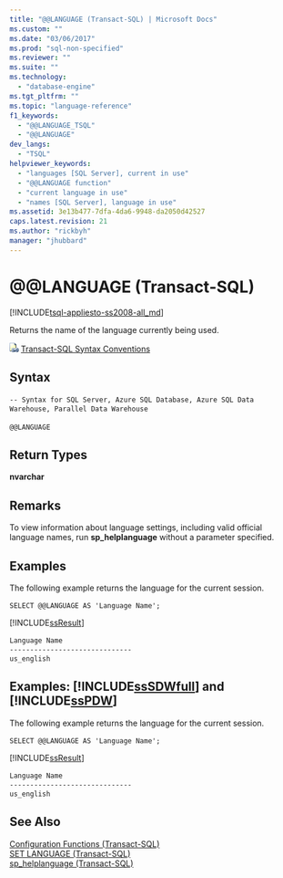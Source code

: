 ```yaml
---
title: "@@LANGUAGE (Transact-SQL) | Microsoft Docs"
ms.custom: ""
ms.date: "03/06/2017"
ms.prod: "sql-non-specified"
ms.reviewer: ""
ms.suite: ""
ms.technology: 
  - "database-engine"
ms.tgt_pltfrm: ""
ms.topic: "language-reference"
f1_keywords: 
  - "@@LANGUAGE_TSQL"
  - "@@LANGUAGE"
dev_langs: 
  - "TSQL"
helpviewer_keywords: 
  - "languages [SQL Server], current in use"
  - "@@LANGUAGE function"
  - "current language in use"
  - "names [SQL Server], language in use"
ms.assetid: 3e13b477-7dfa-4da6-9948-da2050d42527
caps.latest.revision: 21
ms.author: "rickbyh"
manager: "jhubbard"
---
```

# @@LANGUAGE (Transact-SQL)
[!INCLUDE[tsql-appliesto-ss2008-all_md](../../database-engine/configure/windows/includes/tsql-appliesto-ss2008-all-md.md)]

  Returns the name of the language currently being used.  
  
 ![Topic link icon](../../database-engine/configure/windows/media/topic-link.gif "Topic link icon") [Transact-SQL Syntax Conventions](../Topic/Transact-SQL%20Syntax%20Conventions%20\(Transact-SQL\).md)  
  
## Syntax  
  
```  
-- Syntax for SQL Server, Azure SQL Database, Azure SQL Data Warehouse, Parallel Data Warehouse  
  
@@LANGUAGE  
```  
  
## Return Types  
 **nvarchar**  
  
## Remarks  
 To view information about language settings, including valid official language names, run **sp_helplanguage** without a parameter specified.  
  
## Examples  
 The following example returns the language for the current session.  
  
```  
SELECT @@LANGUAGE AS 'Language Name';  
```  
  
 [!INCLUDE[ssResult](../../relational-databases/includes/ssresult-md.md)]  
  
```  
Language Name                   
------------------------------  
us_english                      
```  
  
## Examples: [!INCLUDE[ssSDWfull](../../relational-databases/security/encryption/includes/sssdwfull-md.md)] and [!INCLUDE[ssPDW](../../database-engine/configure/windows/includes/sspdw-md.md)]  
 The following example returns the language for the current session.  
  
```  
SELECT @@LANGUAGE AS 'Language Name';  
```  
  
 [!INCLUDE[ssResult](../../relational-databases/includes/ssresult-md.md)]  
  
```  
Language Name                   
------------------------------  
us_english                      
```  
  
## See Also  
 [Configuration Functions &#40;Transact-SQL&#41;](../../t-sql/functions/configuration-functions-transact-sql.md)   
 [SET LANGUAGE &#40;Transact-SQL&#41;](../../t-sql/statements/set-language-transact-sql.md)   
 [sp_helplanguage &#40;Transact-SQL&#41;](../../relational-databases/system-stored-procedures/sp-helplanguage-transact-sql.md)  
  
  

